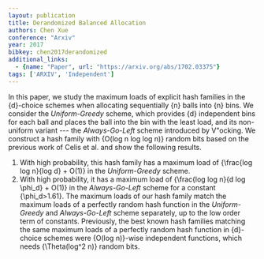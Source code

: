 ```yaml
---
layout: publication
title: Derandomized Balanced Allocation
authors: Chen Xue
conference: "Arxiv"
year: 2017
bibkey: chen2017derandomized
additional_links:
  - {name: "Paper", url: "https://arxiv.org/abs/1702.03375"}
tags: ['ARXIV', 'Independent']
---
```

In this paper, we study the maximum loads of explicit hash families in the
\{d\}-choice schemes when allocating sequentially \{n\} balls into \{n\} bins. We
consider the *Uniform-Greedy* scheme, which provides \{d\} independent bins
for each ball and places the ball into the bin with the least load, and its
non-uniform variant --- the *Always-Go-Left* scheme introduced by
V\"ocking. We construct a hash family with \{O(log n log log n)\} random bits
based on the previous work of Celis et al. and show the following results.
  1. With high probability, this hash family has a maximum load of \{\frac{log
log n}{log d} + O(1)\} in the *Uniform-Greedy* scheme.
  2. With high probability, it has a maximum load of \{\frac{log log n}{d log
\phi_d} + O(1)\} in the *Always-Go-Left* scheme for a constant
\{\phi_d>1.61\}.
  The maximum loads of our hash family match the maximum loads of a perfectly
random hash function in the *Uniform-Greedy* and *Always-Go-Left*
scheme separately, up to the low order term of constants. Previously, the best
known hash families matching the same maximum loads of a perfectly random hash
function in \{d\}-choice schemes were \{O(log n)\}-wise independent functions,
which needs \{\Theta(log^2 n)\} random bits.
